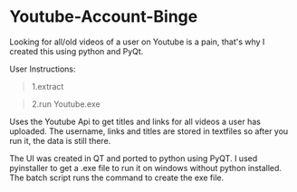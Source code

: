 # Youtube-Account-Binge
Looking for all/old videos of a user on Youtube is a pain, that's why I created this using python and PyQt.


User Instructions:
>1.extract

>2.run Youtube.exe




Uses the Youtube Api to get titles and links for all videos a user has uploaded. 
The username, links and titles are stored in textfiles so after you run it, the data is still there.

The UI was created in QT and ported to python using PyQT.
I used pyinstaller to get a .exe file to run it on windows without python installed.
The batch script runs the command to create the exe file.


